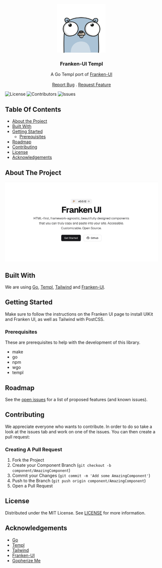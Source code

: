 <br/>
<p align="center">
  <a href="https://github.com/yzaimoglu/franken-ui">
    <img src=".github/images/logo.png" alt="Logo" width="160" height="160">
  </a>

  <h3 align="center">Franken-UI Templ</h3>

  <p align="center">
    A Go Templ port of <a href="https://github.com/sveltecult/franken-ui">Franken-UI</a>
    <br/>
    <br/>
    <a href="https://github.com/yzaimoglu/franken-ui/issues">Report Bug</a>
    .
    <a href="https://github.com/yzaimoglu/franken-ui/issues">Request Feature</a>
  </p>
</p>

![License](https://img.shields.io/github/license/yzaimoglu/franken-ui) ![Contributors](https://img.shields.io/github/contributors/yzaimoglu/franken-ui?color=dark-green) ![Issues](https://img.shields.io/github/issues/yzaimoglu/franken-ui)

## Table Of Contents

* [About the Project](#about-the-project)
* [Built With](#built-with)
* [Getting Started](#getting-started)
  * [Prerequisites](#prerequisites)
* [Roadmap](#roadmap)
* [Contributing](#contributing)
* [License](#license)
* [Acknowledgements](#acknowledgements)

## About The Project

<img src=".github/images/screenshot.png" alt="Screenshot">

## Built With

We are using [Go](https://go.dev), [Templ](https://templ.guide/), [Tailwind](https://tailwindcss.com/) and [Franken-UI](https://github.com/sveltecult/franken-ui).

## Getting Started

Make sure to follow the instructions on the Franken UI page to install UIKit and Franken UI, as well as Tailwind with PostCSS.

### Prerequisites

These are prerequisites to help with the development of this library.

* make
* go 
* npm
* wgo
* templ

## Roadmap

See the [open issues](https://github.com/yzaimoglu/franken-ui/issues) for a list of proposed features (and known issues).

## Contributing

We appreciate everyone who wants to contribute. In order to do so take a look at the issues tab and work on one of the issues. You can then create a pull request:

### Creating A Pull Request

1. Fork the Project
2. Create your Component Branch (`git checkout -b component/AmazingComponent`)
3. Commit your Changes (`git commit -m 'Add some AmazingComponent'`)
4. Push to the Branch (`git push origin component/AmazingComponent`)
5. Open a Pull Request

## License

Distributed under the MIT License. See [LICENSE](https://github.com/yzaimoglu/franken-ui/blob/master/LICENSE) for more information.

## Acknowledgements

* [Go](https://go.dev)
* [Templ](https://templ.guide)
* [Tailwind](https://tailwindcss.com/)
* [Franken-UI](https://github.com/sveltecult/franken-ui)
* [Gopherize Me](https://gopherize.me/)
